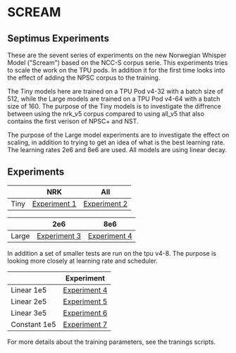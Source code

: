 # SCREAM 
## Septimus Experiments

These are the sevent series of experiments on the new Norwegian Whisper Model ("Scream") based on the NCC-S corpus serie. This experiments tries to scale the work on the TPU pods. In addition it for the first time looks into the effect of adding the NPSC corpus to the training. 

The Tiny models here are trained on a TPU Pod v4-32 with a batch size of 512, while the Large models are trained on a TPU Pod v4-64 with a batch size of 160. The purpose of the Tiny models is to investigate the diffrence between using the nrk_v5 corpus compared to using all_v5 that also contains the first verison of NPSC+ and NST. 

The purpose of the Large model experiments are to investigate the effect on scaling, in addition to trying to get an idea of what is the best learning rate. The learning rates 2e6 and 8e6 are used. All models are using linear decay.


## Experiments
|        | NRK | All |
|--------|----------|--------|
| Tiny   | [Experiment 1](https://huggingface.co/NbAiLab/scream_tiny_sept_nrk)        | [Experiment 2](https://huggingface.co/NbAiLab/scream_tiny_sept_nrk)      |


|        | 2e6 | 8e6 |
|--------|----------|--------|
| Large  | [Experiment 3](https://huggingface.co/NbAiLab/scream_large_sept_2e6)        | [Experiment 4](https://huggingface.co/NbAiLab/scream_large_sept_8e6)      |


In addition a set of smaller tests are run on the tpu v4-8. The purpose is looking more closely at learning rate and scheduler.

|        | Experiment |
|--------|----------|
| Linear 1e5  | [Experiment 4](https://huggingface.co/NbAiLab/scream_tiny_sept_1e5_constant)        | 
| Linear 2e5  | [Experiment 5](https://huggingface.co/NbAiLab/scream_tiny_sept_2e5_linear)        | 
| Linear 3e5  | [Experiment 6](https://huggingface.co/NbAiLab/scream_tiny_sept_3e5_linear)        | 
| Constant 1e5  | [Experiment 7](https://huggingface.co/NbAiLab/scream_tiny_sept_1e5_constant)        | 



For more details about the training parameters, see the tranings scripts.